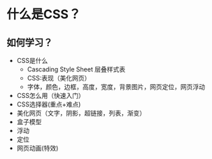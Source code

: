 # 什么是CSS？
## 如何学习？
- CSS是什么
   - Cascading Style Sheet 层叠样式表
    - CSS:表现（美化网页）
    - 字体，颜色，边框，高度，宽度，背景图片，网页定位，网页浮动
- CSS怎么用（快速入门）
- CSS选择器(重点+难点)
- 美化网页（文字，阴影，超链接，列表，渐变）
- 盒子模型
- 浮动
- 定位
- 网页动画(特效)

